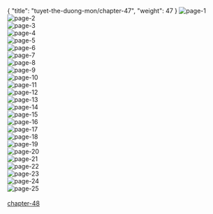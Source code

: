 { "title": "tuyet-the-duong-mon/chapter-47", "weight": 47 }
<img src="tuyet-the-duong-mon_0047_01-58e2da0b59b8b4266a4ff9b4b681282a.webp" alt="page-1" origin="http://storage.fshare.vn/Test-vechai/1439387447-Tuyet-the-Duong-Mon-Dau-La-Dai-Luc-2-Chuong-46-Bat-Dau-Tranh-Gianh-ve-chai-02.jpg"><br/>
<img src="tuyet-the-duong-mon_0047_02-4b9595fe12ed8e2e146cbf47beafc93b.webp" alt="page-2" origin="http://storage.fshare.vn/Test-vechai/1439387447-Tuyet-the-Duong-Mon-Dau-La-Dai-Luc-2-Chuong-46-Bat-Dau-Tranh-Gianh-ve-chai-03.jpg"><br/>
<img src="tuyet-the-duong-mon_0047_03-2ab34dda588320151d77684d3c47083f.webp" alt="page-3" origin="http://storage.fshare.vn/Test-vechai/1439387447-Tuyet-the-Duong-Mon-Dau-La-Dai-Luc-2-Chuong-46-Bat-Dau-Tranh-Gianh-ve-chai-04.jpg"><br/>
<img src="tuyet-the-duong-mon_0047_04-f08549282b1e2c77f0c1b3f1f3df3a1c.webp" alt="page-4" origin="http://storage.fshare.vn/Test-vechai/1439387447-Tuyet-the-Duong-Mon-Dau-La-Dai-Luc-2-Chuong-46-Bat-Dau-Tranh-Gianh-ve-chai-05.jpg"><br/>
<img src="tuyet-the-duong-mon_0047_05-d38490d0b2cc28b9409ead96775b8d38.webp" alt="page-5" origin="http://storage.fshare.vn/Test-vechai/1439387447-Tuyet-the-Duong-Mon-Dau-La-Dai-Luc-2-Chuong-46-Bat-Dau-Tranh-Gianh-ve-chai-06.jpg"><br/>
<img src="tuyet-the-duong-mon_0047_06-5239d781434d56428c966aaf18a8f01e.webp" alt="page-6" origin="http://storage.fshare.vn/Test-vechai/1439387447-Tuyet-the-Duong-Mon-Dau-La-Dai-Luc-2-Chuong-46-Bat-Dau-Tranh-Gianh-ve-chai-07.jpg"><br/>
<img src="tuyet-the-duong-mon_0047_07-062f38e5de020a8c8f582cd49a6fbc21.webp" alt="page-7" origin="http://storage.fshare.vn/Test-vechai/1439387447-Tuyet-the-Duong-Mon-Dau-La-Dai-Luc-2-Chuong-46-Bat-Dau-Tranh-Gianh-ve-chai-08.jpg"><br/>
<img src="tuyet-the-duong-mon_0047_08-624aed9385a0e4b49c678c5daf22060f.webp" alt="page-8" origin="http://storage.fshare.vn/Test-vechai/1439387447-Tuyet-the-Duong-Mon-Dau-La-Dai-Luc-2-Chuong-46-Bat-Dau-Tranh-Gianh-ve-chai-09.jpg"><br/>
<img src="tuyet-the-duong-mon_0047_09-e06f0242c4434f6680c92059e3de717c.webp" alt="page-9" origin="http://storage.fshare.vn/Test-vechai/1439387447-Tuyet-the-Duong-Mon-Dau-La-Dai-Luc-2-Chuong-46-Bat-Dau-Tranh-Gianh-ve-chai-10.jpg"><br/>
<img src="tuyet-the-duong-mon_0047_10-1f1795fc8e58b9e76e90be18f8b2dcf7.webp" alt="page-10" origin="http://storage.fshare.vn/Test-vechai/1439387447-Tuyet-the-Duong-Mon-Dau-La-Dai-Luc-2-Chuong-46-Bat-Dau-Tranh-Gianh-ve-chai-11.jpg"><br/>
<img src="tuyet-the-duong-mon_0047_11-d82e1d7f2d00b61a8b05e2ad80b300d8.webp" alt="page-11" origin="http://storage.fshare.vn/Test-vechai/1439387447-Tuyet-the-Duong-Mon-Dau-La-Dai-Luc-2-Chuong-46-Bat-Dau-Tranh-Gianh-ve-chai-12.jpg"><br/>
<img src="tuyet-the-duong-mon_0047_12-22692a4d556cf1bc3975b021ccee8674.webp" alt="page-12" origin="http://storage.fshare.vn/Test-vechai/1439387447-Tuyet-the-Duong-Mon-Dau-La-Dai-Luc-2-Chuong-46-Bat-Dau-Tranh-Gianh-ve-chai-13.jpg"><br/>
<img src="tuyet-the-duong-mon_0047_13-e3b1e0c1079a30a89ce51670d737e2a8.webp" alt="page-13" origin="http://storage.fshare.vn/Test-vechai/1439387447-Tuyet-the-Duong-Mon-Dau-La-Dai-Luc-2-Chuong-46-Bat-Dau-Tranh-Gianh-ve-chai-14.jpg"><br/>
<img src="tuyet-the-duong-mon_0047_14-a5b7807411831ebde306ae7ab83ab716.webp" alt="page-14" origin="http://storage.fshare.vn/Test-vechai/1439387447-Tuyet-the-Duong-Mon-Dau-La-Dai-Luc-2-Chuong-46-Bat-Dau-Tranh-Gianh-ve-chai-15.jpg"><br/>
<img src="tuyet-the-duong-mon_0047_15-8612a4cb039b6f6d9a1b441f6cb86c66.webp" alt="page-15" origin="http://storage.fshare.vn/Test-vechai/1439387447-Tuyet-the-Duong-Mon-Dau-La-Dai-Luc-2-Chuong-46-Bat-Dau-Tranh-Gianh-ve-chai-16.jpg"><br/>
<img src="tuyet-the-duong-mon_0047_16-22d8e6182271e29f8adad9fecf4acf25.webp" alt="page-16" origin="http://storage.fshare.vn/Test-vechai/1439387447-Tuyet-the-Duong-Mon-Dau-La-Dai-Luc-2-Chuong-46-Bat-Dau-Tranh-Gianh-ve-chai-17.jpg"><br/>
<img src="tuyet-the-duong-mon_0047_17-bd6371e3e7628204a410ba1dffd8995e.webp" alt="page-17" origin="http://storage.fshare.vn/Test-vechai/1439387447-Tuyet-the-Duong-Mon-Dau-La-Dai-Luc-2-Chuong-46-Bat-Dau-Tranh-Gianh-ve-chai-18.jpg"><br/>
<img src="tuyet-the-duong-mon_0047_18-2eb06a9be42d6032485dd36bc9bea93d.webp" alt="page-18" origin="http://storage.fshare.vn/Test-vechai/1439387447-Tuyet-the-Duong-Mon-Dau-La-Dai-Luc-2-Chuong-46-Bat-Dau-Tranh-Gianh-ve-chai-19.jpg"><br/>
<img src="tuyet-the-duong-mon_0047_19-6711fad9081988210443fd34048af0de.webp" alt="page-19" origin="http://storage.fshare.vn/Test-vechai/1439387447-Tuyet-the-Duong-Mon-Dau-La-Dai-Luc-2-Chuong-46-Bat-Dau-Tranh-Gianh-ve-chai-20.jpg"><br/>
<img src="tuyet-the-duong-mon_0047_20-22268c06bbc17dfbbf0e9362e85e47d6.webp" alt="page-20" origin="http://storage.fshare.vn/Test-vechai/1439387447-Tuyet-the-Duong-Mon-Dau-La-Dai-Luc-2-Chuong-46-Bat-Dau-Tranh-Gianh-ve-chai-21.jpg"><br/>
<img src="tuyet-the-duong-mon_0047_21-890e041cc11c4f7cf403c35436d2311b.webp" alt="page-21" origin="http://storage.fshare.vn/Test-vechai/1439387447-Tuyet-the-Duong-Mon-Dau-La-Dai-Luc-2-Chuong-46-Bat-Dau-Tranh-Gianh-ve-chai-22.jpg"><br/>
<img src="tuyet-the-duong-mon_0047_22-e7d07a31dbc8b992ac2895ec5c4026bf.webp" alt="page-22" origin="http://storage.fshare.vn/Test-vechai/1439387447-Tuyet-the-Duong-Mon-Dau-La-Dai-Luc-2-Chuong-46-Bat-Dau-Tranh-Gianh-ve-chai-23.jpg"><br/>
<img src="tuyet-the-duong-mon_0047_23-f4632de532fdb3236287731107e50481.webp" alt="page-23" origin="http://storage.fshare.vn/Test-vechai/1439387447-Tuyet-the-Duong-Mon-Dau-La-Dai-Luc-2-Chuong-46-Bat-Dau-Tranh-Gianh-ve-chai-24.jpg"><br/>
<img src="tuyet-the-duong-mon_0047_24-b6bb255a935f06dfae288e6d59ce8816.webp" alt="page-24" origin="http://storage.fshare.vn/Test-vechai/1439387447-Tuyet-the-Duong-Mon-Dau-La-Dai-Luc-2-Chuong-46-Bat-Dau-Tranh-Gianh-ve-chai-25.jpg"><br/>
<img src="tuyet-the-duong-mon_0047_25-83f35bb32b3fd84f9455dc5f1add9df0.webp" alt="page-25" origin="http://storage.fshare.vn/Test-vechai/1439387447-Tuyet-the-Duong-Mon-Dau-La-Dai-Luc-2-Chuong-46-Bat-Dau-Tranh-Gianh-ve-chai-26.jpg"><br/>
<br/><a class="nextchap" href="/tuyet-the-duong-mon/chapter-48">chapter-48</a>
